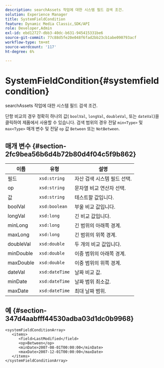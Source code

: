 ```yaml
---
description: searchAssets 작업에 대한 시스템 필드 검색 조건.
solution: Experience Manager
title: SystemFieldCondition
feature: Dynamic Media Classic,SDK/API
role: Developer,Admin
exl-id: ebd12727-dbb3-40dc-b631-945415331be6
source-git-commit: 77c88d5fe20e048f6fad2bb23cb1abe090793acf
workflow-type: tm+mt
source-wordcount: '117'
ht-degree: 6%

---
```


# SystemFieldCondition{#systemfieldcondition}

searchAssets 작업에 대한 시스템 필드 검색 조건.

단항 비교의 경우 정확히 하나의 값( `boolVal`, `longVal`, `doubleVal`, 또는 `dateVal`)을 클릭하여 제품에서 사용할 수 있습니다. 검색 범위의 경우 전달 `min<Type>` 및 `max<Type>` 매개 변수 및 전달 `op` 값 `Between` 또는 `NotBetween`.

## 매개 변수 {#section-2fc9bea56b6d4b72b80d4f04c5f9b862}

| 이름 | 유형 | 설명 |
|---|---|---|
| 필드 | `xsd:string` | 자산 검색 시스템 필드 선택. |
| op | `xsd:string` | 문자열 비교 연산자 선택. |
| 값 | `xsd:string` | 테스트할 값입니다. |
| boolVal | `xsd:boolean` | 부울 비교 값입니다. |
| longVal | `xsd:long` | 긴 비교 값입니다. |
| minLong | `xsd:long` | 긴 범위의 아래쪽 경계. |
| maxLong | `xsd:long` | 긴 범위의 위쪽 경계. |
| doubleVal | `xsd:double` | 두 개의 비교 값입니다. |
| minDouble | `xsd:double` | 이중 범위의 아래쪽 경계. |
| maxDouble | `xsd:double` | 이중 범위의 위쪽 경계. |
| dateVal | `xsd:dateTime` | 날짜 비교 값. |
| minDate | `xsd:dateTime` | 날짜 범위 최소값. |
| maxDate | `xsd:dateTime` | 최대 날짜 범위. |

## 예 {#section-347d4aabfff44530adba03d1dc0b9968}

```
<systemFieldConditionArray>
   <items>
      <field>LastModified</field>
      <op>Between</op>
      <minDate>2007-08-01T00:00:00</minDate>
      <maxDate>2007-12-01T00:00:00</maxDate>
   </items>
</systemFieldConditionArray>
```
